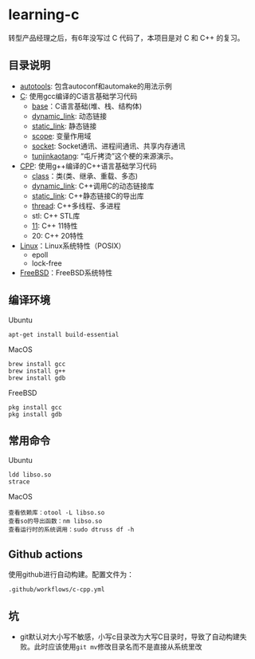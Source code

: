# learning-c

转型产品经理之后，有6年没写过 C 代码了，本项目是对 C 和 C++ 的复习。

## 目录说明

* [autotools](autotools): 包含autoconf和automake的用法示例
* [C](C): 使用gcc编译的C语言基础学习代码
    * [base](C/base)：C语言基础(堆、栈、结构体)
    * [dynamic_link](C/dynamic_link): 动态链接
    * [static_link](C/static_link): 静态链接
    * [scope](C/scope): 变量作用域
    * [socket](C/socket): Socket通讯、进程间通讯、共享内存通讯
    * [tunjinkaotang](C/tunjinkaotang): “屯斤拷烫”这个梗的来源演示。
* [CPP](CPP): 使用g++编译的C++语言基础学习代码
    * [class](CPP/class)：类(类、继承、重载、多态)
    * [dynamic_link](CPP/dynamic_link): C++调用C的动态链接库
    * [static_link](CPP/static_link): C++静态链接C的导出库
    * [thread](CPP/thread): C++多线程、多进程
    * stl: C++ STL库
    * [11](CPP/11): C++ 11特性
    * 20: C++ 20特性
* [Linux](Linux)：Linux系统特性（POSIX）
    * epoll
    * lock-free
* [FreeBSD](FreeBSD)：FreeBSD系统特性

## 编译环境

Ubuntu
```
apt-get install build-essential
```

MacOS
```
brew install gcc
brew install g++
brew install gdb
```

FreeBSD
```
pkg install gcc
pkg install gdb
```

## 常用命令

Ubuntu
```
ldd libso.so
strace
```

MacOS
```
查看依赖库：otool -L libso.so
查看so的导出函数：nm libso.so
查看运行时的系统调用：sudo dtruss df -h
```


## Github actions

使用github进行自动构建。配置文件为：
```
.github/workflows/c-cpp.yml
```

## 坑

* git默认对大小写不敏感，小写c目录改为大写C目录时，导致了自动构建失败。此时应该使用`git mv`修改目录名而不是直接从系统里改